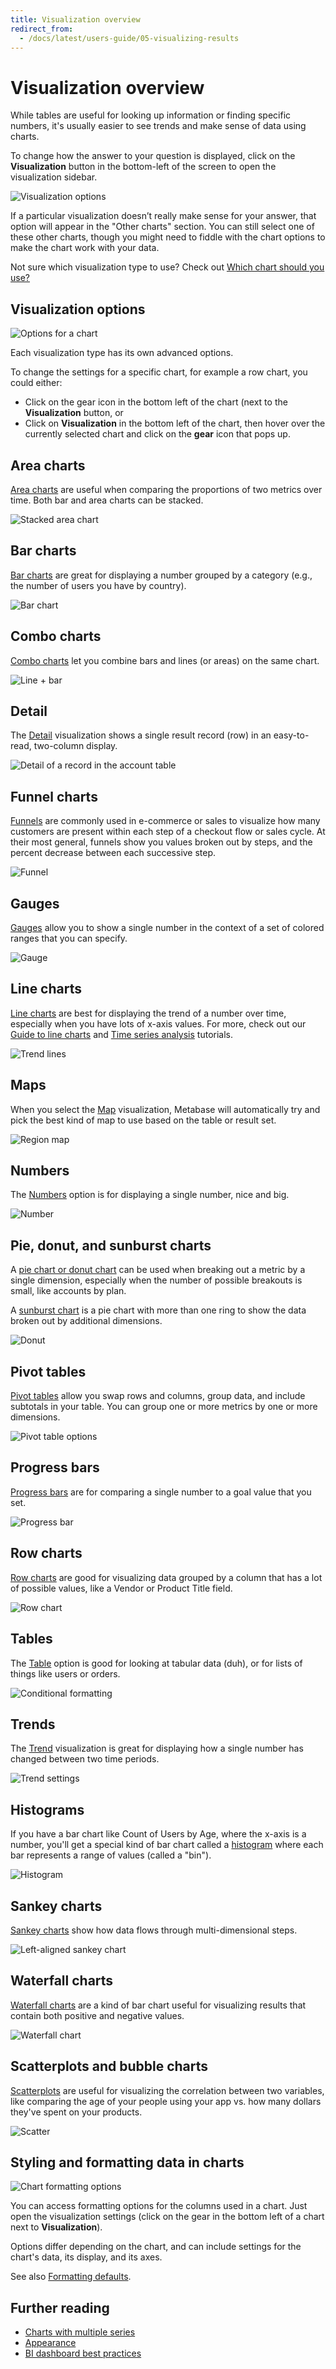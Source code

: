 ```yaml
---
title: Visualization overview
redirect_from:
  - /docs/latest/users-guide/05-visualizing-results
---
```


# Visualization overview

While tables are useful for looking up information or finding specific numbers, it's usually easier to see trends and make sense of data using charts.

To change how the answer to your question is displayed, click on the **Visualization** button in the bottom-left of the screen to open the visualization sidebar.

![Visualization options](../../images/VisualizeChoices.png)

If a particular visualization doesn’t really make sense for your answer, that option will appear in the "Other charts" section. You can still select one of these other charts, though you might need to fiddle with the chart options to make the chart work with your data.

Not sure which visualization type to use? Check out [Which chart should you use?](https://www.metabase.com/learn/metabase-basics/querying-and-dashboards/visualization/chart-guide)

## Visualization options

![Options for a chart](../../images/viz-options.png)

Each visualization type has its own advanced options.

To change the settings for a specific chart, for example a row chart, you could either:

- Click on the gear icon in the bottom left of the chart (next to the **Visualization** button, or
- Click on **Visualization** in the bottom left of the chart, then hover over the currently selected chart and click on the **gear** icon that pops up.

## Area charts

[Area charts](../visualizations/line-bar-and-area-charts.md) are useful when comparing the proportions of two metrics over time. Both bar and area charts can be stacked.

![Stacked area chart](../../images/area.png)

## Bar charts

[Bar charts](../visualizations/line-bar-and-area-charts.md) are great for displaying a number grouped by a category (e.g., the number of users you have by country).

![Bar chart](../../images/bar.png)

## Combo charts

[Combo charts](../visualizations/combo-chart.md) let you combine bars and lines (or areas) on the same chart.

![Line + bar](../../images/combo-chart.png)

## Detail

The [Detail](../visualizations/detail.md) visualization shows a single result record (row) in an easy-to-read, two-column display.

![Detail of a record in the account table](../../images/detail.png)

## Funnel charts

[Funnels](../visualizations/funnel.md) are commonly used in e-commerce or sales to visualize how many customers are present within each step of a checkout flow or sales cycle. At their most general, funnels show you values broken out by steps, and the percent decrease between each successive step.

![Funnel](../../images/funnel.png)

## Gauges

[Gauges](../visualizations/gauge.md) allow you to show a single number in the context of a set of colored ranges that you can specify.

![Gauge](../../images/gauge.png)

## Line charts

[Line charts](../visualizations/line-bar-and-area-charts.md) are best for displaying the trend of a number over time, especially when you have lots of x-axis values. For more, check out our [Guide to line charts](https://www.metabase.com/learn/metabase-basics/querying-and-dashboards/visualization/line-charts) and [Time series analysis](https://www.metabase.com/learn/metabase-basics/querying-and-dashboards/time-series) tutorials.

![Trend lines](../../images/trend-lines.png)

## Maps

When you select the [Map](../visualizations/map.md) visualization, Metabase will automatically try and pick the best kind of map to use based on the table or result set.

![Region map](../../images/map.png)

## Numbers

The [Numbers](../visualizations/numbers.md) option is for displaying a single number, nice and big.

![Number](../../images/number.png)

## Pie, donut, and sunburst charts

A [pie chart or donut chart](../visualizations/pie-or-donut-chart.md) can be used when breaking out a metric by a single dimension, especially when the number of possible breakouts is small, like accounts by plan.

A [sunburst chart](../visualizations/pie-or-donut-chart.md) is a pie chart with more than one ring to show the data broken out by additional dimensions.

![Donut](../../images/pie-sunburst-demo.png)

## Pivot tables

[Pivot tables](../visualizations/pivot-table.md) allow you swap rows and columns, group data, and include subtotals in your table. You can group one or more metrics by one or more dimensions.

![Pivot table options](../../images/pivot-table-options.png)

## Progress bars

[Progress bars](../visualizations/progress-bar.md) are for comparing a single number to a goal value that you set.

![Progress bar](../../images/progress.png)

## Row charts

[Row charts](../visualizations/line-bar-and-area-charts.md) are good for visualizing data grouped by a column that has a lot of possible values, like a Vendor or Product Title field.

![Row chart](../../images/row.png)

## Tables

The [Table](../visualizations/table.md) option is good for looking at tabular data (duh), or for lists of things like users or orders.

![Conditional formatting](../../images/conditional-formatting.png)

## Trends

The [Trend](../visualizations/trend.md) visualization is great for displaying how a single number has changed between two time periods.

![Trend settings](../../images/trend-settings.png)

## Histograms

If you have a bar chart like Count of Users by Age, where the x-axis is a number, you'll get a special kind of bar chart called a [histogram](../visualizations/line-bar-and-area-charts.md) where each bar represents a range of values (called a "bin").

![Histogram](../../images/histogram.png)

## Sankey charts

[Sankey charts](../visualizations/sankey.md) show how data flows through multi-dimensional steps.

![Left-aligned sankey chart](../../images/sankey-left-aligned.png)

## Waterfall charts

[Waterfall charts](../visualizations/waterfall-chart.md) are a kind of bar chart useful for visualizing results that contain both positive and negative values.

![Waterfall chart](../../images/waterfall-chart.png)

## Scatterplots and bubble charts

[Scatterplots](../visualizations/scatterplot-or-bubble-chart.md) are useful for visualizing the correlation between two variables, like comparing the age of your people using your app vs. how many dollars they've spent on your products.

![Scatter](../../images/scatter.png)

## Styling and formatting data in charts

![Chart formatting options](../../images/chart-formatting-options.png)

You can access formatting options for the columns used in a chart. Just open the visualization settings (click on the gear in the bottom left of a chart next to **Visualization**).

Options differ depending on the chart, and can include settings for the chart's data, its display, and its axes.

See also [Formatting defaults](../../../data-modeling/formatting.md).

## Further reading

- [Charts with multiple series](../../../dashboards/multiple-series.md)
- [Appearance](../../../configuring-metabase/appearance.md)
- [BI dashboard best practices](https://www.metabase.com/learn/metabase-basics/querying-and-dashboards/dashboards/bi-dashboard-best-practices.html)
